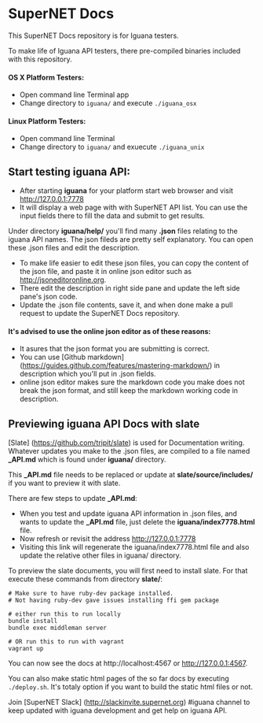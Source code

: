 # SuperNET Docs

This SuperNET Docs repository is for Iguana testers.

To make life of Iguana API testers, there pre-compiled binaries included with this repository.

#### OS X Platform Testers:
- Open command line Terminal app
- Change directory to `iguana/` and execute `./iguana_osx`

#### Linux Platform Testers:
- Open command line Terminal
- Change directory to `iguana/` and exuecute `./iguana_unix`


## Start testing iguana API:
- After starting **iguana** for your platform start web browser and visit http://127.0.0.1:7778
- It will display a web page with with SuperNET API list. You can use the input fields there to fill the data and submit to get results.


Under directory **iguana/help/** you'll find many **.json** files relating to the iguana API names.
The json fileds are pretty self explanatory. You can open these .json files and edit the description.
- To make life easier to edit these json files, you can copy the content of the json file, and paste it in online json editor such as http://jsoneditoronline.org.
- There edit the description in right side pane and update the left side pane's json code.
- Update the .json file contents, save it, and when done make a pull request to update the SuperNET Docs repository.

#### It's advised to use the online json editor as of these reasons:
- It asures that the json format you are submitting is correct.
- You can use [Github markdown] (https://guides.github.com/features/mastering-markdown/) in description which you'll put in .json fields.
- online json editor makes sure the markdown code you make does not break the json format, and still keep the markdown working code in description.


## Previewing iguana API Docs with slate
[Slate] (https://github.com/tripit/slate) is used for Documentation writing. Whatever updates you make to the .json files, are compiled to a file named **_API.md** which is found under **iguana/** directory.

This **_API.md** file needs to be replaced or update at **slate/source/includes/** if you want to preview it with slate.

There are few steps to update **_API.md**:
- When you test and update iguana API information in .json files, and wants to update the **_API.md** file, just delete the **iguana/index7778.html** file.
- Now refresh or revisit the address http://127.0.0.1:7778
- Visiting this link will regenerate the iguana/index7778.html file and also update the relative other files in iguana/ directory.

To preview the slate documents, you will first need to install slate. For that execute these commands from directory **slate/**:

```shell
# Make sure to have ruby-dev package installed.
# Not having ruby-dev gave issues installing ffi gem package

# either run this to run locally
bundle install
bundle exec middleman server

# OR run this to run with vagrant
vagrant up
```

You can now see the docs at http://localhost:4567 or http://127.0.0.1:4567.

You can also make static html pages of the so far docs by executing `./deploy.sh`. It's totaly option if you want to build the static html files or not.

Join [SuperNET Slack] (http://slackinvite.supernet.org) #iguana channel to keep updated with iguana development and get help on iguana API.


